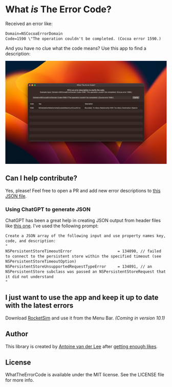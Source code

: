 # What *is* The Error Code?
Received an error like:

```
Domain=NSCocoaErrorDomain 
Code=1590 \"The operation couldn't be completed. (Cocoa error 1590.)
```

And you have no clue what the code means? Use this app to find a description:

![](Assets/app_example.jpg)

## Can I help contribute?
Yes, please! Feel free to open a PR and add new error descriptions to [this JSON file](Sources/WhatTheErrorCode/errors.json).

### Using ChatGPT to generate JSON
ChatGPT has been a great help in creating JSON output from header files like [this one](https://gist.github.com/krin-san/eb5cc692dcce9f2034bc8961cfc58694). I've used the following prompt:

```
Create a JSON array of the following input and use property names key, code, and description: 
"
NSPersistentStoreTimeoutError                    = 134090, // failed to connect to the persistent store within the specified timeout (see NSPersistentStoreTimeoutOption)
NSPersistentStoreUnsupportedRequestTypeError	 = 134091, // an NSPersistentStore subclass was passed an NSPersistentStoreRequest that it did not understand
"
```

## I just want to use the app and keep it up to date with the latest errors
Download [RocketSim](https://www.rocketsim.app) and use it from the Menu Bar. *(Coming in version 10.1)*

## Author
This library is created by [Antoine van der Lee](https://www.twitter.com/twannl) after [getting enough likes](https://twitter.com/twannl/status/1636429057934909442).

## License

WhatTheErrorCode is available under the MIT license. See the LICENSE file for more info.